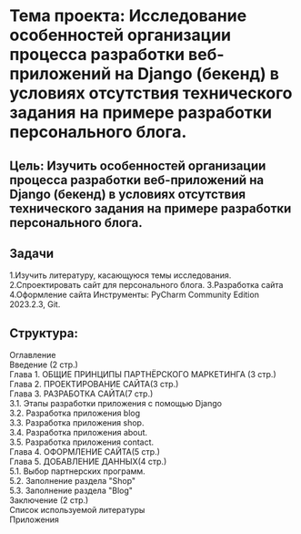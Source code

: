 # Тема проекта: Исследование особенностей организации процесса разработки веб-приложений на Django (бекенд) в условиях отсутствия технического задания на примере разработки персонального блога.

## Цель: Изучить особенностей организации процесса разработки веб-приложений на Django (бекенд) в условиях отсутствия технического задания на примере разработки персонального блога.

## Задачи
1.Изучить литературу, касающуюся темы исследования.
2.Спроектировать сайт для персонального блога.
3.Разработка сайта
4.Оформление сайта
Инструменты: PyCharm Community Edition 2023.2.3, Git.

## Структура:
Оглавление  
Введение (2 стр.)  
Глава 1. ОБЩИЕ ПРИНЦИПЫ ПАРТНЁРСКОГО МАРКЕТИНГА (3 стр.)  
Глава 2. ПРОЕКТИРОВАНИЕ САЙТА(3 стр.)  
Глава 3. РАЗРАБОТКА САЙТА(7 стр.)  
3.1. Этапы разработки приложения c помощью Django  
3.2. Разработка приложения blog  
3.3. Разработка приложения shop.  
3.4. Разработка приложения about.  
3.5. Разработка приложения contact.  
Глава 4. ОФОРМЛЕНИЕ САЙТА(5 стр.)  
Глава 5. ДОБАВЛЕНИЕ ДАННЫХ(4 стр.)  
5.1. Выбор партнерских программ.  
5.2. Заполнение раздела "Shop"  
5.3. Заполнение раздела "Blog"  
Заключение (2 стр.)  
Список используемой литературы  
Приложения  
